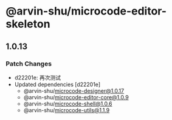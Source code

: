 # @arvin-shu/microcode-editor-skeleton

## 1.0.13

### Patch Changes

- d22201e: 再次测试
- Updated dependencies [d22201e]
  - @arvin-shu/microcode-designer@1.0.17
  - @arvin-shu/microcode-editor-core@1.0.9
  - @arvin-shu/microcode-shell@1.0.6
  - @arvin-shu/microcode-utils@1.1.9
